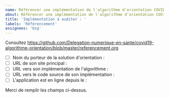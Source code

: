 ```yaml
---
name: Référencer une implémentation de l'algorithme d'orientation COVID 19
about: Référencer une implémentation de l'algorithme d'orientation COVID 19
title: 'Implémentation à auditer : '
labels: 'Référencement'
assignees: 'bzg'
---
```


Consultez https://github.com/Delegation-numerique-en-sante/covid19-algorithme-orientation/blob/master/referencement.org

- [ ] Nom du porteur de la solution d'orientation : 
- [ ] URL de son site principal : 
- [ ] URL vers son implémentation de l'algorithme :
- [ ] URL vers le code source de son implémentation :
- [ ] L'application est en ligne depuis le :

Merci de remplir les champs ci-dessus.
